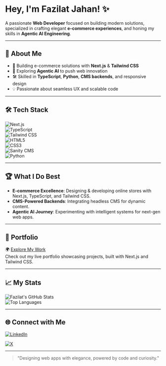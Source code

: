 # Hey, I'm Fazilat Jahan! ✨

A passionate **Web Developer** focused on building modern solutions, specialized in crafting elegant **e-commerce experiences**, and honing my skills in **Agentic AI Engineering**.

---

## 🌟 About Me
- 🔭 Building e-commerce solutions with **Next.js** & **Tailwind CSS**  
- 🌱 Exploring **Agentic AI** to push web innovation  
- 🛠️ Skilled in **TypeScript**, **Python**, **CMS backends**, and responsive design  
- 💡 Passionate about seamless UX and scalable code   

---

## 🛠️ Tech Stack
![Next.js](https://img.shields.io/badge/Next.js-000000?style=flat&logo=nextdotjs&logoColor=white)  
![TypeScript](https://img.shields.io/badge/TypeScript-3178C6?style=flat&logo=typescript&logoColor=white)  
![Tailwind CSS](https://img.shields.io/badge/Tailwind_CSS-38B2AC?style=flat&logo=tailwind-css&logoColor=white)  
![HTML5](https://img.shields.io/badge/HTML5-E34F26?style=flat&logo=html5&logoColor=white)  
![CSS3](https://img.shields.io/badge/CSS3-1572B6?style=flat&logo=css3&logoColor=white)    
![Sanity CMS](https://img.shields.io/badge/Sanity_CMS-F03E2F?style=flat&logo=sanity&logoColor=white)   
![Python](https://img.shields.io/badge/Python-3776AB?style=flat&logo=python&logoColor=white)

---

## 🏆 What I Do Best
- **E-commerce Excellence**: Designing & developing online stores with Next.js, TypeScript, and Tailwind CSS.  
- **CMS-Powered Backends**: Integrating headless CMS for dynamic content.  
- **Agentic AI Journey**: Experimenting with intelligent systems for next-gen web apps.  

---

## 📂 Portfolio
🌍 [Explore My Work](https://my-portfolio-fazilat-jahans-projects.vercel.app/)  
Check out my live portfolio showcasing projects, built with Next.js and Tailwind CSS.

---

## 📈 My Stats
![Fazilat's GitHub Stats](https://github-readme-stats.vercel.app/api?username=Fazilat-Jahan&show_icons=true&theme=dracula&hide_border=true)  
![Top Languages](https://github-readme-stats.vercel.app/api/top-langs/?username=Fazilat-Jahan&layout=compact&theme=dracula&hide_border=true)  

---

## 🌐 Connect with Me
[![LinkedIn](https://img.shields.io/badge/LinkedIn-0077B5?style=flat&logo=linkedin&logoColor=white)](https://www.linkedin.com/in/fazilat-jahan-web-developer/)

[![X](https://img.shields.io/badge/X-000000?style=flat&logo=x&logoColor=white)](https://x.com/ItxFaziSays)
  
---

> "Designing web apps with elegance, powered by code and curiosity."

